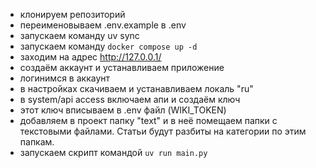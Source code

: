 - клонируем репозиторий
- переименовываем .env.example в .env
- запускаем команду uv sync
- запускаем команду `docker compose up -d`
- заходим на адрес http://127.0.0.1/
- создаём аккаунт и устанавливаем приложение
- логинимся в аккаунт
- в настройках скачиваем и устанавливаем локаль "ru"
- в system/api access включаем апи и создаём ключ
- этот ключ вписываем в .env файл (WIKI_TOKEN)
- добавляем в проект папку "text" и в неё помещаем папки с текстовыми файлами. Статьи будут разбиты на категории по этим папкам.
- запускаем скрипт командой `uv run main.py`
